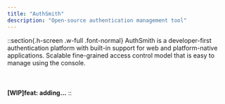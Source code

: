 ```yaml
---
title: "AuthSmith"
description: "Open-source authentication management tool"
---
```


::section{.h-screen .w-full .font-normal}
AuthSmith is a developer-first authentication platform with built-in support for web and platform-native applications. Scalable fine-grained access control model that is easy to manage using the console.
<br/>
<br/>
<br/>
<br/>
**\[WIP\]feat: adding...**
::
